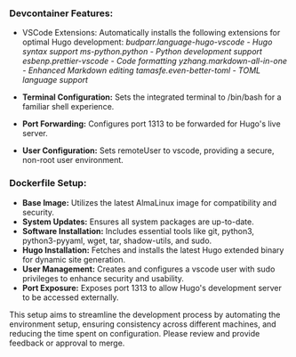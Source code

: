 ### Devcontainer Features:

- VSCode Extensions: Automatically installs the following extensions for optimal Hugo development:
  _budparr.language-hugo-vscode - Hugo syntax support
  ms-python.python - Python development support
  esbenp.prettier-vscode - Code formatting
  yzhang.markdown-all-in-one - Enhanced Markdown editing
  tamasfe.even-better-toml - TOML language support_

- **Terminal Configuration:** Sets the integrated terminal to /bin/bash for a familiar shell experience.
- **Port Forwarding:** Configures port 1313 to be forwarded for Hugo's live server.
- **User Configuration:** Sets remoteUser to vscode, providing a secure, non-root user environment.

### Dockerfile Setup:

- **Base Image:** Utilizes the latest AlmaLinux image for compatibility and security.
- **System Updates:** Ensures all system packages are up-to-date.
- **Software Installation:** Includes essential tools like git, python3, python3-pyyaml, wget, tar, shadow-utils, and sudo.
- **Hugo Installation:** Fetches and installs the latest Hugo extended binary for dynamic site generation.
- **User Management:** Creates and configures a vscode user with sudo privileges to enhance security and usability.
- **Port Exposure:** Exposes port 1313 to allow Hugo's development server to be accessed externally.

This setup aims to streamline the development process by automating the environment setup, ensuring consistency across different machines, and reducing the time spent on configuration. Please review and provide feedback or approval to merge.
